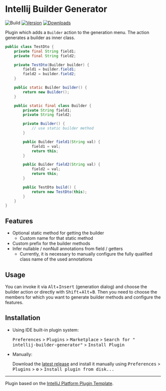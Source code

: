 # Intellij Builder Generator

![Build](https://github.com/Lightspots/intellij-builder-generator/workflows/Build/badge.svg)
[![Version](https://img.shields.io/jetbrains/plugin/v/PLUGIN_ID.svg)](https://plugins.jetbrains.com/plugin/PLUGIN_ID)
[![Downloads](https://img.shields.io/jetbrains/plugin/d/PLUGIN_ID.svg)](https://plugins.jetbrains.com/plugin/PLUGIN_ID)

<!-- Plugin description -->
Plugin which adds a `Builder` action to the generation menu. The action generates a builder as inner class.

````java
public class TestDto {
    private final String field1;
    private final String field2;

    private TestDto(Builder builder) {
        field1 = builder.field1;
        field2 = builder.field2;
    }

    public static Builder builder() {
        return new Builder();
    }

    public static final class Builder {
        private String field1;
        private String field2;

        private Builder() {
            // use static builder method
        }

        public Builder field1(String val) {
            field1 = val;
            return this;
        }

        public Builder field2(String val) {
            field2 = val;
            return this;
        }

        public TestDto build() {
            return new TestDto(this);
        }
    }
}
````

## Features

* Optional static method for getting the builder
    * Custom name for that static method
* Custom prefix for the builder methods
* Infer nullable / nonNull annotations from field / getters
    * Currently, it is necessary to manually configure the fully qualified class name of the used annotations

## Usage

You can invoke it via <kbd>Alt</kbd>+<kbd>Insert</kbd> (generation dialog) and choose the builder action or directly with <kbd>Shift</kbd>+<kbd>Alt</kbd>+<kbd>B</kbd>.
Then you need to choose the members for which you want to generate builder methods and configure the features.

<!-- Plugin description end -->

## Installation

- Using IDE built-in plugin system:

  <kbd>Preferences</kbd> > <kbd>Plugins</kbd> > <kbd>Marketplace</kbd> > <kbd>Search for "
  intellij-builder-generator"</kbd> >
  <kbd>Install Plugin</kbd>

- Manually:

  Download the [latest release](https://github.com/Lightspots/intellij-builder-generator/releases/latest) and install it
  manually using
  <kbd>Preferences</kbd> > <kbd>Plugins</kbd> > <kbd>⚙️</kbd> > <kbd>Install plugin from disk...</kbd>

---
Plugin based on the [IntelliJ Platform Plugin Template][template].

[template]: https://github.com/JetBrains/intellij-platform-plugin-template
